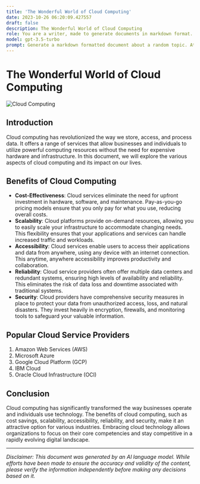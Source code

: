 ```yaml
---
title: 'The Wonderful World of Cloud Computing'
date: 2023-10-26 06:20:09.427557
draft: false
description: The Wonderful World of Cloud Computing
role: You are a writer, made to generate documents in markdown format. It is very important that all of the documents you generate are in valid markdown format.
model: gpt-3.5-turbo
prompt: Generate a markdown formatted document about a random topic. At the bottom, include a disclaimer explaining that the document was generated by you. The first line of the document should be the title. Make sure that the entire document is in proper markdown format, using a mix of various tags to make the document visually appealing.
---
```


# The Wonderful World of Cloud Computing

![Cloud Computing](https://i.imgur.com/9fCZF1u.jpg)

## Introduction

Cloud computing has revolutionized the way we store, access, and process data. It offers a range of services that allow businesses and individuals to utilize powerful computing resources without the need for expensive hardware and infrastructure. In this document, we will explore the various aspects of cloud computing and its impact on our lives.

## Benefits of Cloud Computing

- **Cost-Effectiveness**: Cloud services eliminate the need for upfront investment in hardware, software, and maintenance. Pay-as-you-go pricing models ensure that you only pay for what you use, reducing overall costs.
- **Scalability**: Cloud platforms provide on-demand resources, allowing you to easily scale your infrastructure to accommodate changing needs. This flexibility ensures that your applications and services can handle increased traffic and workloads.
- **Accessibility**: Cloud services enable users to access their applications and data from anywhere, using any device with an internet connection. This anytime, anywhere accessibility improves productivity and collaboration.
- **Reliability**: Cloud service providers often offer multiple data centers and redundant systems, ensuring high levels of availability and reliability. This eliminates the risk of data loss and downtime associated with traditional systems.
- **Security**: Cloud providers have comprehensive security measures in place to protect your data from unauthorized access, loss, and natural disasters. They invest heavily in encryption, firewalls, and monitoring tools to safeguard your valuable information.

## Popular Cloud Service Providers

1. Amazon Web Services (AWS)
2. Microsoft Azure
3. Google Cloud Platform (GCP)
4. IBM Cloud
5. Oracle Cloud Infrastructure (OCI)

## Conclusion

Cloud computing has significantly transformed the way businesses operate and individuals use technology. The benefits of cloud computing, such as cost savings, scalability, accessibility, reliability, and security, make it an attractive option for various industries. Embracing cloud technology allows organizations to focus on their core competencies and stay competitive in a rapidly evolving digital landscape.

---

*Disclaimer: This document was generated by an AI language model. While efforts have been made to ensure the accuracy and validity of the content, please verify the information independently before making any decisions based on it.*